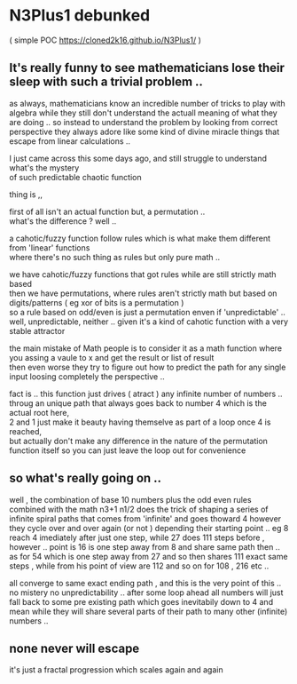 # N3Plus1 debunked  
( simple POC https://cloned2k16.github.io/N3Plus1/ )  

## It's really funny to see mathematicians lose their sleep with such a trivial problem ..  
as always,
mathematicians know an incredible number of tricks  to play with algebra 
while they still don't understand the actuall meaning of what they are doing .. 
so instead to understand the problem by looking from correct perspective 
they always adore like some kind of divine miracle things that escape from linear calculations ..

I just came across this some days ago, and still struggle to understand what's the mystery  
of such predictable chaotic function  
  
thing is ,,  
  
first of all isn't an actual function but, a permutation ..   
what's the difference ? well ..   

a cahotic/fuzzy function follow rules which is what make them different from 'linear' functions   
where there's no such thing as rules but only pure math ..  
  
we have cahotic/fuzzy functions that got rules while are still strictly math based     
then we have permutations, where rules aren't strictly math but based on digits/patterns  ( eg xor of bits is a permutation )  
so a rule based on odd/even is just a permutation enven if 'unpredictable' ..  
well, unpredictable, neither .. given it's a kind of cahotic function with a very stable attractor  
  
the main mistake of Math people is to consider it as a math function where you assing a vaule to x and get the result or list of result   
then even worse they try to figure out how to predict the path for any single input loosing completely the perspective ..  
  
 fact is .. this function just drives ( atract ) any infinite number of numbers ..   
 throug an unique path that always goes back to number 4 which is the actual root here,  
 2 and 1 just make it beauty having themselve as part of a loop once 4 is reached,   
 but actually don't make any difference in the nature of the permutation function itself so you can just leave the loop out for convenience  
 
 ## so what's really going on .. 
 
 well , the combination of base 10 numbers plus the odd even rules combined with the math n3+1 n1/2 
 does the trick of shaping a series of infinite spiral paths that comes from 'infinite' and goes thoward 4
 however they cycle over and over again (or not ) depending their starting point .. 
 eg 8 reach 4 imediately after just one step, while 27 does 111 steps before , however .. point is
 16 is one step away from 8 and share same path then .. as for 54 which is one step away from 27 
 and so then shares 111 exact same steps , while from his point of view are 112 and so on for 108 , 216 etc .. 
 
 all converge to same exact ending path , and this is the very point of this .. 
 no mistery no unpredictability .. after some loop ahead all numbers will just fall back 
 to some pre existing path which goes inevitabily down to 4 and mean while they will share several 
 parts of their path to many other (infinite) numbers ..   
 ## none never will escape   
 it's just a fractal progression which scales again and again   
 
 
 
 
 
 
